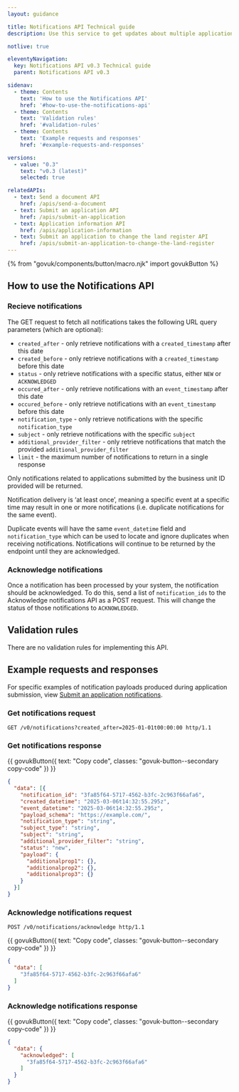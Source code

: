 ```yaml
---
layout: guidance

title: Notifications API Technical guide
description: Use this service to get updates about multiple applications submitted by the same business unit.

notlive: true

eleventyNavigation:
  key: Notifications API v0.3 Technical guide
  parent: Notifications API v0.3

sidenav:
  - theme: Contents
    text: 'How to use the Notifications API'
    href: '#how-to-use-the-notifications-api'
  - theme: Contents
    text: 'Validation rules'
    href: '#validation-rules'
  - theme: Contents
    text: 'Example requests and responses'
    href: '#example-requests-and-responses'

versions:
  - value: "0.3"
    text: "v0.3 (latest)"
    selected: true

relatedAPIs:
  - text: Send a document API
    href: /apis/send-a-document
  - text: Submit an application API
    href: /apis/submit-an-application
  - text: Application information API
    href: /apis/application-information
  - text: Submit an application to change the land register API
    href: /apis/submit-an-application-to-change-the-land-register 
---
```

{% from "govuk/components/button/macro.njk" import govukButton %}

<section>

<h2 class="govuk-heading-m" id="how-to-use-the-notifications-api">How to use the Notifications API</h2>
  <h3 class="govuk-heading-s">Recieve notifications</h3>
  <p class="govuk-body">The GET request to fetch all notifications takes the following URL query parameters (which are optional):</p>
  <ul class="govuk-list govuk-list--bullet">
    <li>
      <code class="app-code app-code--inline">created_after</code> - only retrieve notifications with a <code class="app-code app-code--inline">created_timestamp</code> after this date
    </li>
    <li>
      <code class="app-code app-code--inline">created_before</code> - only retrieve notifications with a <code class="app-code app-code--inline">created_timestamp</code> before this date
    </li>
    <li>
      <code class="app-code app-code--inline">status</code> - only retrieve notifications with a specific status, either <code class="app-code app-code--inline">NEW</code> or <code class="app-code app-code--inline">ACKNOWLEDGED</code>
    </li>
    <li>
      <code class="app-code app-code--inline">occured_after</code> - only retrieve notifications with an <code class="app-code app-code--inline">event_timestamp</code> after this date
    </li>
    <li>
      <code class="app-code app-code--inline">occured_before</code> - only retrieve notifications with an <code class="app-code app-code--inline">event_timestamp</code> before this date
    </li>
    <li>
      <code class="app-code app-code--inline">notification_type</code> - only retrieve notifications with the specific <code class="app-code app-code--inline">notification_type</code>
    </li>
    <li>
      <code class="app-code app-code--inline">subject</code> - only retrieve notifications with the specific <code class="app-code app-code--inline">subject</code>
    </li>
    <li>
      <code class="app-code app-code--inline">additional_provider_filter</code> - only retrieve notifications that match the provided <code class="app-code app-code--inline">additional_provider_filter</code>
    </li>
    <li>
      <code class="app-code app-code--inline">limit</code> - the maximum number of notifications to return in a single response
    </li>
  </ul>
  <p class="govuk-body">Only notifications related to applications submitted by the business unit ID provided will be returned.</p>
  <p class="govuk-body">Notification delivery is ‘at least once’, meaning a specific event at a specific time may result in one or more notifications (i.e. duplicate notifications for the same event).</p>
  <p class="govuk-body">Duplicate events will have the same <code class="app-code app-code--inline">event_datetime</code> field and <code class="app-code app-code--inline">notification_type</code> which can be used to locate and ignore duplicates when receiving notifications. Notifications will continue to be returned by the endpoint until they are acknowledged.
  </p>
  <h3 class="govuk-heading-s">Acknowledge notifications</h3>
  <p class="govuk-body">Once a notification has been processed by your system, the notification should be acknowledged. To do this, send a list of <code class="app-code app-code--inline">notification_ids</code> to the Acknowledge notifications API as a POST request. This will change the status of those notifications to <code class="app-code app-code--inline">ACKNOWLEDGED</code>.</p>

</section>
<section>

<h2 class="govuk-heading-m" id="validation-rules">Validation rules</h2>
<p class="govuk-body">There are no validation rules for implementing this API.</p>

</section>
<section>

<h2 class="govuk-heading-m" id="example-requests-and-responses">Example requests and responses</h2>
<p class="govuk-body">For specific examples of notification payloads produced during application submission, view <a class="govuk-body govuk-link" href="/apis/submit-an-application">Submit an application notifications</a>.</p>

<h3 class="govuk-heading-s">Get notifications request</h3>

`GET /v0/notifications?created_after=2025-01-01t00:00:00 http/1.1`

<h3 class="govuk-heading-s">Get notifications response</h3>

<div class="code-wrapper">
{{ govukButton({ text: "Copy code", classes: "govuk-button--secondary copy-code" }) }}

```json
{
  "data": [{
    "notification_id": "3fa85f64-5717-4562-b3fc-2c963f66afa6",
    "created_datetime": "2025-03-06t14:32:55.295z",
    "event_datetime": "2025-03-06t14:32:55.295z",
    "payload_schema": "https://example.com/",
    "notification_type": "string",
    "subject_type": "string",
    "subject": "string",
    "additional_provider_filter": "string",
    "status": "new",
    "payload": {
      "additionalprop1": {},
      "additionalprop2": {},
      "additionalprop3": {}
    }
  }]
}
```

</div>

<h3 class="govuk-heading-s">Acknowledge notifications request</h3>

`POST /v0/notifications/acknowledge http/1.1`

<div class="code-wrapper">
{{ govukButton({ text: "Copy code", classes: "govuk-button--secondary copy-code" }) }}

```json
{
  "data": [
    "3fa85f64-5717-4562-b3fc-2c963f66afa6"
  ]
}
```
</div>

<h3 class="govuk-heading-s">Acknowledge notifications response</h3>

<div class="code-wrapper">
{{ govukButton({ text: "Copy code", classes: "govuk-button--secondary copy-code" }) }}

```json
{
  "data": {
    "acknowledged": [
      "3fa85f64-5717-4562-b3fc-2c963f66afa6"
    ]
  }
}
```
</div>

</section>
